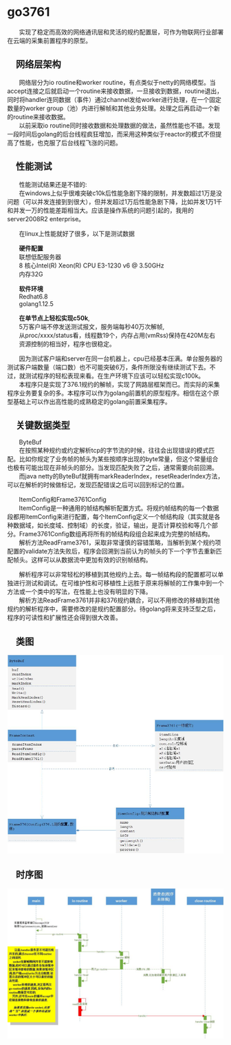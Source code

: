 # go3761

&nbsp;&nbsp;&nbsp;&nbsp;&nbsp;&nbsp;&nbsp;实现了稳定而高效的网络通讯层和灵活的规约配置层，可作为物联网行业部署在云端的采集前置程序的原型。

&nbsp;&nbsp;&nbsp;&nbsp;网络层架构
-----------------------------------------------

&nbsp;&nbsp;&nbsp;&nbsp;&nbsp;&nbsp;&nbsp;网络层分为io routine和worker routine，有点类似于netty的网络模型。当accept连接之后就启动一个routine来接收数据，一旦接收到数据，routine退出，同时将handler连同数据（事件）通过channel发给worker进行处理，在一个固定数量的worker group（池）内进行解帧和其他业务处理。处理之后再启动一个新的routine来接收数据。<br/>
&nbsp;&nbsp;&nbsp;&nbsp;&nbsp;&nbsp;&nbsp;以前采取io routine同时接收数据和处理数据的做法，虽然性能也不错。发现一段时间后golang的后台线程疯狂增加，而采用这种类似于reactor的模式不但提高了性能，也克服了后台线程飞涨的问题。

&nbsp;&nbsp;&nbsp;&nbsp;性能测试
-------------------------------------
&nbsp;&nbsp;&nbsp;&nbsp;&nbsp;&nbsp;&nbsp;性能测试结果还是不错的:<br/>
&nbsp;&nbsp;&nbsp;&nbsp;&nbsp;&nbsp;&nbsp;在windows上似乎很难突破c10k后性能急剧下降的限制，并发数超过1万是没问题（可以并发连接到到很大），但并发超过1万后性能急剧下降，比如并发1万1千和并发一万的性能差距相当大。应该是操作系统的问题引起的，我用的server2008R2 enterprise。

&nbsp;&nbsp;&nbsp;&nbsp;&nbsp;&nbsp;&nbsp;在linux上性能就好了很多，以下是测试数据

&nbsp;&nbsp;&nbsp;&nbsp;&nbsp;&nbsp;&nbsp;**硬件配置**<br/>
&nbsp;&nbsp;&nbsp;&nbsp;&nbsp;&nbsp;&nbsp;联想低配服务器<br/>
&nbsp;&nbsp;&nbsp;&nbsp;&nbsp;&nbsp;&nbsp;8 核心Intel(R) Xeon(R) CPU E3-1230 v6 @ 3.50GHz<br/>
&nbsp;&nbsp;&nbsp;&nbsp;&nbsp;&nbsp;&nbsp;内存32G

&nbsp;&nbsp;&nbsp;&nbsp;&nbsp;&nbsp;&nbsp;**软件环境**<br/>
&nbsp;&nbsp;&nbsp;&nbsp;&nbsp;&nbsp;&nbsp;Redhat6.8<br/>
&nbsp;&nbsp;&nbsp;&nbsp;&nbsp;&nbsp;&nbsp;golang1.12.5

&nbsp;&nbsp;&nbsp;&nbsp;&nbsp;&nbsp;&nbsp;**在单节点上轻松实现c50k**,<br/>
&nbsp;&nbsp;&nbsp;&nbsp;&nbsp;&nbsp;&nbsp;5万客户端不停发送测试报文，服务端每秒40万次解帧,<br/>
&nbsp;&nbsp;&nbsp;&nbsp;&nbsp;&nbsp;&nbsp;从proc/xxxx/status看，线程数19个，内存占用(vmRss)保持在420M左右<br/>
&nbsp;&nbsp;&nbsp;&nbsp;&nbsp;&nbsp;&nbsp;资源控制的相当好，程序也很稳定。

&nbsp;&nbsp;&nbsp;&nbsp;&nbsp;&nbsp;&nbsp;因为测试客户端和server在同一台机器上，cpu已经基本压满。单台服务器的测试客户端数量（端口数）也不可能突破6万，条件所限没有继续测试下去。不过，就测试程序的轻松表现来看。在生产环境下应该可以轻松实现c100k。<br/>
&nbsp;&nbsp;&nbsp;&nbsp;&nbsp;&nbsp;&nbsp;本程序只是实现了376.1规约的解帧，实现了网路层框架而已。而实际的采集程序业务要复杂的多。本程序可以作为golang前置机的原型程序。相信在这个原型基础上可以作出高性能的成熟稳定的golang前置采集程序。

&nbsp;&nbsp;&nbsp;&nbsp;关键数据类型
------------------------------

&nbsp;&nbsp;&nbsp;&nbsp;&nbsp;&nbsp;&nbsp;ByteBuf<br/>
&nbsp;&nbsp;&nbsp;&nbsp;&nbsp;&nbsp;&nbsp;在按照某种规约或约定解析tcp的字节流的时候，往往会出现错误的模式匹配。比如你规定了业务帧的帧头为某些按顺序出现的byte常量，但这个常量组合也极有可能出现在非帧头的部分。当发现匹配失败了之后，通常需要向前回溯。<br/>
&nbsp;&nbsp;&nbsp;&nbsp;&nbsp;&nbsp;&nbsp;而java netty的ByteBuf就拥有markReaderIndex，resetReaderIndex方法，可以在解析的时候做标记，发现匹配错误之后可以回到标记的位置。


&nbsp;&nbsp;&nbsp;&nbsp;&nbsp;&nbsp;&nbsp;ItemConfig和Frame3761Config<br/>
&nbsp;&nbsp;&nbsp;&nbsp;&nbsp;&nbsp;&nbsp;ItemConfig是一种通用的帧结构解析配置方式。将规约帧结构的每一个数据段都用ItemConfig来进行配置，每个ItemConfig定义一个帧结构段（其实就是各种数据域，如长度域、控制域）的长度，验证，输出，是否计算校验和等几个部分。Frame3761Config数组再将所有的帧结构段组合起来成为完整的帧结构。<br/>
&nbsp;&nbsp;&nbsp;&nbsp;&nbsp;&nbsp;&nbsp;解析方法ReadFrame3761，采取非常谨慎的容错策略，当解析到某个规约项配置的validate方法失败后，程序会回溯到当前认为的帧头的下一个字节去重新匹配帧头。这样可以从数据流中更加有效的识别帧结构。

&nbsp;&nbsp;&nbsp;&nbsp;&nbsp;&nbsp;&nbsp;解析程序可以非常轻松的移植到其他规约上去。每一帧结构段的配置都可以单独进行测试和调试。在可维护性和可移植性上远胜于原来将解帧的工作集中到一个方法或一个类中的写法，在性能上也没有明显的下降。<br/>
&nbsp;&nbsp;&nbsp;&nbsp;&nbsp;&nbsp;&nbsp;解析方法ReadFrame3761并非和376规约耦合，可以不用修改的移植到其他规约的解析程序中，需要修改的是规约配置部分。待golang将来支持泛型之后，程序的可读性和扩展性还会得到很大改善。

&nbsp;&nbsp;&nbsp;&nbsp;类图
------------------------------
![此处输入图片的描述][1]
  
&nbsp;&nbsp;&nbsp;&nbsp;时序图
------------------------------
![此处输入图片的描述][2]


  [1]: https://github.com/jonenine/go3761/blob/master/doc/image/class.jpg
  [2]: https://github.com/jonenine/go3761/blob/master/doc/image/seq.jpg